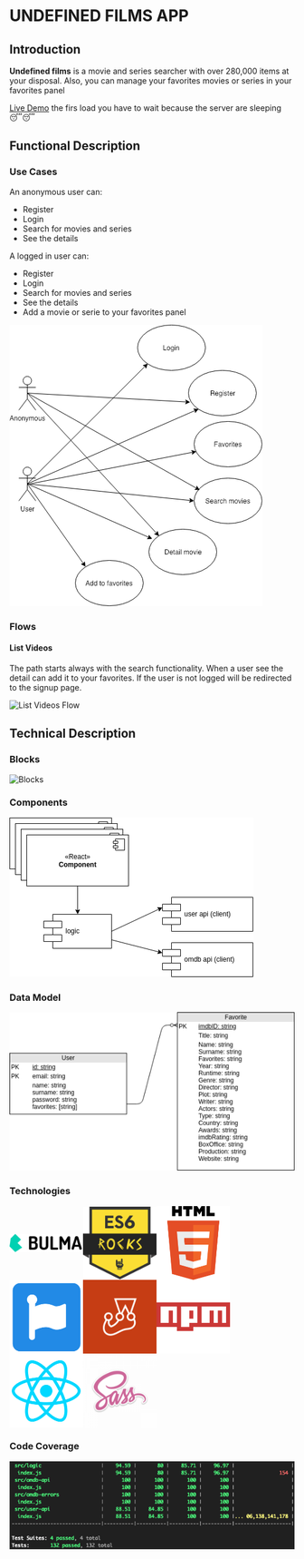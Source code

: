 # UNDEFINED FILMS APP

## Introduction

**Undefined films** is a movie and series searcher with over 280,000 items at your disposal. Also, you can manage your favorites movies or series in your favorites panel

[Live Demo](https://undefined-skylab.surge.sh)
the firs load you have to wait because the server are sleeping 😴😴

## Functional Description

### Use Cases

An anonymous user can:
* Register
* Login
* Search for movies and series
* See the details

A logged in user can:
* Register
* Login
* Search for movies and series
* See the details
* Add a movie or serie to your favorites panel

![Use Cases](images/use-case.png)

### Flows

#### List Videos

The path starts always with the search functionality. When a user see the detail can add it to your favorites. If the user is not logged will be redirected to the signup page.

![List Videos Flow](images/flow.png)

## Technical Description

### Blocks

![Blocks](images/blocks.png)

### Components

![Components](images/components.png)

### Data Model

![Data Model](images/data_model.png)

### Technologies
<div style="display: flex; flex-wrap: wrap; flex-direction:row; align-items: center">
<img src="images/logos/bulma.png" alt="bulma css" width="130px" />
<img src="images/logos/es6.png" alt="es6 js" width="130px" />
<img src="images/logos/html5.png" alt="html5" width="130px" />
<img src="images/logos/font-awesome.png" alt="font awesome css" width="130px" />
<img src="images/logos/jest.png" alt="jest test" width="130px" />
<img src="images/logos/npm.png" alt="npm" width="130px" />
<img src="images/logos/react.png" alt="react" width="130px" />
<img src="images/logos/sass.png" alt="sass" width="130px" />
</div>

### Code Coverage

![Code Coverage](images/coverage.png)
